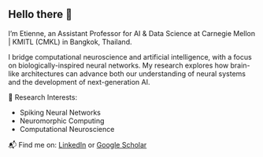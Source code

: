 ## Hello there 👋

I’m Etienne, an Assistant Professor for AI & Data Science at Carnegie Mellon | KMITL (CMKL) in Bangkok, Thailand.

I bridge computational neuroscience and artificial intelligence, with a focus on biologically-inspired neural networks. My research explores how brain-like architectures can advance both our understanding of neural systems and the development of next-generation AI.

🧠 Research Interests: 
- Spiking Neural Networks
- Neuromorphic Computing
- Computational Neuroscience

📬 Find me on: [LinkedIn](https://www.linkedin.com/in/etiennemueller/) or [Google Scholar](https://scholar.google.de/citations?user=06qwunQAAAAJ)


<!--
**EtienneMueller/EtienneMueller** is a ✨ _special_ ✨ repository because its `README.md` (this file) appears on your GitHub profile.

Here are some ideas to get you started:

- 🔭 I’m currently working on ...
- 🌱 I’m currently learning ...
- 👯 I’m looking to collaborate on ...
- 🤔 I’m looking for help with ...
- 💬 Ask me about ...
- 📫 How to reach me: ...
- 😄 Pronouns: ...
- ⚡ Fun fact: ...
- 📝
- 🎓
-->
